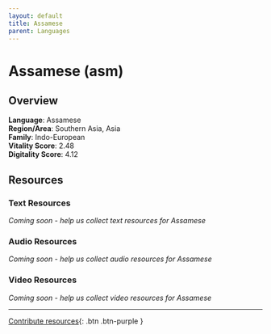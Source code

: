 ```yaml
---
layout: default
title: Assamese
parent: Languages
---
```


# Assamese (asm)

## Overview

**Language**: Assamese  
**Region/Area**: Southern Asia, Asia  
**Family**: Indo-European  
**Vitality Score**: 2.48  
**Digitality Score**: 4.12  

## Resources

### Text Resources
*Coming soon - help us collect text resources for Assamese*

### Audio Resources
*Coming soon - help us collect audio resources for Assamese*

### Video Resources
*Coming soon - help us collect video resources for Assamese*

---

[Contribute resources](https://fairtrain.github.io/){: .btn .btn-purple }
